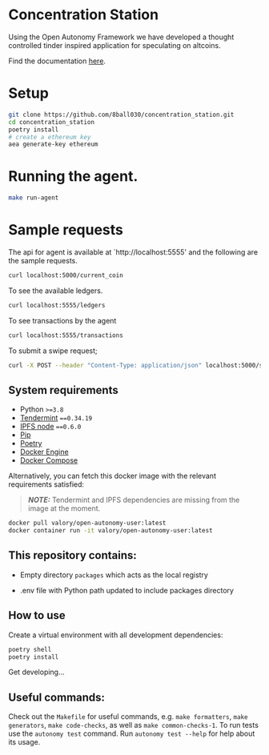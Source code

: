 # Concentration Station

Using the Open Autonomy Framework we have developed a thought controlled tinder inspired application for speculating on altcoins.


Find the documentation [here](https://docs.autonolas.network).

# Setup

```bash
git clone https://github.com/8ball030/concentration_station.git
cd concentration_station
poetry install
# create a ethereum key
aea generate-key ethereum
```

# Running the agent.

```bash
make run-agent
```


# Sample requests
The api for agent is available at `http://localhost:5555' and the following are the sample requests.

```bash
curl localhost:5000/current_coin
```

To see the available ledgers.
```bash
curl localhost:5555/ledgers
```

To see transactions by the agent
```bash
curl localhost:5555/transactions
```

To submit a swipe request;
```bash
curl -X POST --header "Content-Type: application/json" localhost:5000/swipe --data "{\"coin_id\": \"test\", \"direction\": \"buy\"}"
```


## System requirements

- Python `>=3.8`
- [Tendermint](https://docs.tendermint.com/v0.34/introduction/install.html) `==0.34.19`
- [IPFS node](https://docs.ipfs.io/install/command-line/#official-distributions) `==0.6.0`
- [Pip](https://pip.pypa.io/en/stable/installation/)
- [Poetry](https://python-poetry.org/)
- [Docker Engine](https://docs.docker.com/engine/install/)
- [Docker Compose](https://docs.docker.com/compose/install/)

Alternatively, you can fetch this docker image with the relevant requirements satisfied:

> **_NOTE:_**  Tendermint and IPFS dependencies are missing from the image at the moment.

```bash
docker pull valory/open-autonomy-user:latest
docker container run -it valory/open-autonomy-user:latest
```

## This repository contains:

- Empty directory `packages` which acts as the local registry

- .env file with Python path updated to include packages directory

## How to use

Create a virtual environment with all development dependencies:

```bash
poetry shell
poetry install
```

Get developing...

## Useful commands:

Check out the `Makefile` for useful commands, e.g. `make formatters`, `make generators`, `make code-checks`, as well
as `make common-checks-1`. To run tests use the `autonomy test` command. Run `autonomy test --help` for help about its usage.
